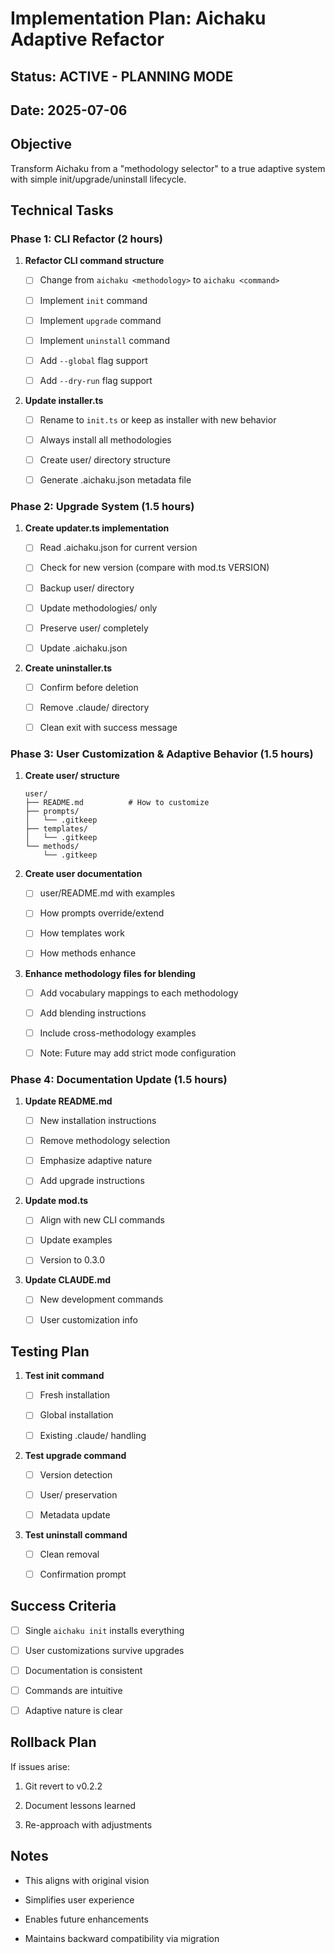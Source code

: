 # Implementation Plan: Aichaku Adaptive Refactor

## Status: ACTIVE - PLANNING MODE

## Date: 2025-07-06

## Objective

Transform Aichaku from a "methodology selector" to a true adaptive system with
simple init/upgrade/uninstall lifecycle.

## Technical Tasks

### Phase 1: CLI Refactor (2 hours)

1. **Refactor CLI command structure**

   - [ ] Change from `aichaku <methodology>` to `aichaku <command>`

   - [ ] Implement `init` command

   - [ ] Implement `upgrade` command

   - [ ] Implement `uninstall` command

   - [ ] Add `--global` flag support

   - [ ] Add `--dry-run` flag support

2. **Update installer.ts**

   - [ ] Rename to `init.ts` or keep as installer with new behavior

   - [ ] Always install all methodologies

   - [ ] Create user/ directory structure

   - [ ] Generate .aichaku.json metadata file

### Phase 2: Upgrade System (1.5 hours)

1. **Create updater.ts implementation**

   - [ ] Read .aichaku.json for current version

   - [ ] Check for new version (compare with mod.ts VERSION)

   - [ ] Backup user/ directory

   - [ ] Update methodologies/ only

   - [ ] Preserve user/ completely

   - [ ] Update .aichaku.json

2. **Create uninstaller.ts**

   - [ ] Confirm before deletion

   - [ ] Remove .claude/ directory

   - [ ] Clean exit with success message

### Phase 3: User Customization & Adaptive Behavior (1.5 hours)

1. **Create user/ structure**

   ```text
   user/
   ├── README.md          # How to customize
   ├── prompts/
   │   └── .gitkeep
   ├── templates/
   │   └── .gitkeep
   └── methods/
       └── .gitkeep
   ```

2. **Create user documentation**

   - [ ] user/README.md with examples

   - [ ] How prompts override/extend

   - [ ] How templates work

   - [ ] How methods enhance

3. **Enhance methodology files for blending**

   - [ ] Add vocabulary mappings to each methodology

   - [ ] Add blending instructions

   - [ ] Include cross-methodology examples

   - [ ] Note: Future may add strict mode configuration

### Phase 4: Documentation Update (1.5 hours)

1. **Update README.md**

   - [ ] New installation instructions

   - [ ] Remove methodology selection

   - [ ] Emphasize adaptive nature

   - [ ] Add upgrade instructions

2. **Update mod.ts**

   - [ ] Align with new CLI commands

   - [ ] Update examples

   - [ ] Version to 0.3.0

3. **Update CLAUDE.md**

   - [ ] New development commands

   - [ ] User customization info

## Testing Plan

1. **Test init command**

   - [ ] Fresh installation

   - [ ] Global installation

   - [ ] Existing .claude/ handling

2. **Test upgrade command**

   - [ ] Version detection

   - [ ] User/ preservation

   - [ ] Metadata update

3. **Test uninstall command**

   - [ ] Clean removal

   - [ ] Confirmation prompt

## Success Criteria

- [ ] Single `aichaku init` installs everything

- [ ] User customizations survive upgrades

- [ ] Documentation is consistent

- [ ] Commands are intuitive

- [ ] Adaptive nature is clear

## Rollback Plan

If issues arise:

1. Git revert to v0.2.2

2. Document lessons learned

3. Re-approach with adjustments

## Notes

- This aligns with original vision

- Simplifies user experience

- Enables future enhancements

- Maintains backward compatibility via migration
